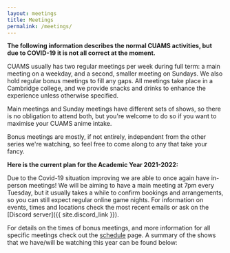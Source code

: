 ```yaml
---
layout: meetings
title: Meetings
permalink: /meetings/
---
```


<b>The following information describes the normal CUAMS activities, but due to COVID-19 it is not all correct at the moment.</b>

CUAMS usually has two regular meetings per week during full term: a main
meeting on a weekday, and a second, smaller meeting on Sundays. We also hold
regular bonus meetings to fill any gaps. All meetings take place in a Cambridge
college, and we provide snacks and drinks to enhance the experience unless
otherwise specified.

Main meetings and Sunday meetings have different sets of shows, so there is no
obligation to attend both, but you're welcome to do so if you want to maximise
your CUAMS anime intake.

Bonus meetings are mostly, if not entirely, independent from the other series
we're watching, so feel free to come along to any that take your fancy.

<b>Here is the current plan for the Academic Year 2021-2022:</b>

Due to the Covid-19 situation improving we are able to once again have in-person meetings! We will be aiming to have a main meeting at 7pm every Tuesday, but it usually takes a while to confirm bookings and arrangements, so you can still expect regular online game nights. For information on events, times and locations check the most recent emails or ask on the [Discord server]({{ site.discord_link }}).

For details on the times of bonus meetings, and more information for all specific meetings check out the [schedule](/schedule) page. A
summary of the shows that we have/will be watching this year can be found below:
